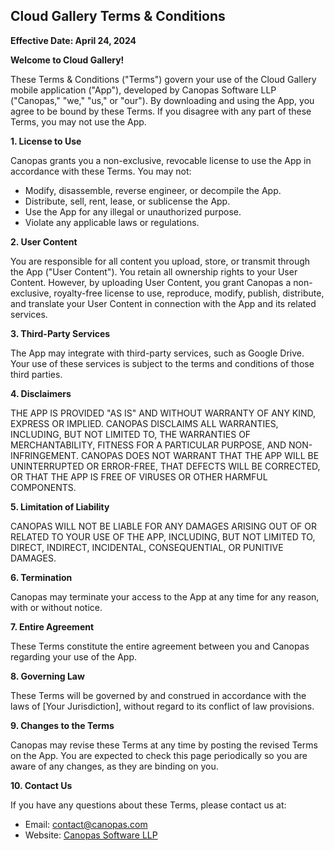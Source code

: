 ## Cloud Gallery Terms & Conditions

**Effective Date: April 24, 2024**

**Welcome to Cloud Gallery!**

These Terms & Conditions ("Terms") govern your use of the Cloud Gallery mobile application ("App"), developed by Canopas Software LLP ("Canopas," "we," "us," or "our"). By downloading and using the App, you agree to be bound by these Terms. If you disagree with any part of these Terms, you may not use the App.

**1. License to Use**

Canopas grants you a non-exclusive, revocable license to use the App in accordance with these Terms. You may not:

* Modify, disassemble, reverse engineer, or decompile the App.
* Distribute, sell, rent, lease, or sublicense the App.
* Use the App for any illegal or unauthorized purpose.
* Violate any applicable laws or regulations.

**2. User Content**

You are responsible for all content you upload, store, or transmit through the App ("User Content"). You retain all ownership rights to your User Content. However, by uploading User Content, you grant Canopas a non-exclusive, royalty-free license to use, reproduce, modify, publish, distribute, and translate your User Content in connection with the App and its related services.

**3. Third-Party Services**

The App may integrate with third-party services, such as Google Drive. Your use of these services is subject to the terms and conditions of those third parties.

**4. Disclaimers**

THE APP IS PROVIDED "AS IS" AND WITHOUT WARRANTY OF ANY KIND, EXPRESS OR IMPLIED. CANOPAS DISCLAIMS ALL WARRANTIES, INCLUDING, BUT NOT LIMITED TO, THE WARRANTIES OF MERCHANTABILITY, FITNESS FOR A PARTICULAR PURPOSE, AND NON-INFRINGEMENT. CANOPAS DOES NOT WARRANT THAT THE APP WILL BE UNINTERRUPTED OR ERROR-FREE, THAT DEFECTS WILL BE CORRECTED, OR THAT THE APP IS FREE OF VIRUSES OR OTHER HARMFUL COMPONENTS.

**5. Limitation of Liability**

CANOPAS WILL NOT BE LIABLE FOR ANY DAMAGES ARISING OUT OF OR RELATED TO YOUR USE OF THE APP, INCLUDING, BUT NOT LIMITED TO, DIRECT, INDIRECT, INCIDENTAL, CONSEQUENTIAL, OR PUNITIVE DAMAGES.

**6. Termination**

Canopas may terminate your access to the App at any time for any reason, with or without notice.

**7. Entire Agreement**

These Terms constitute the entire agreement between you and Canopas regarding your use of the App.

**8. Governing Law**

These Terms will be governed by and construed in accordance with the laws of [Your Jurisdiction], without regard to its conflict of law provisions.

**9. Changes to the Terms**

Canopas may revise these Terms at any time by posting the revised Terms on the App. You are expected to check this page periodically so you are aware of any changes, as they are binding on you.

**10. Contact Us**

If you have any questions about these Terms, please contact us at:

* Email: [contact@canopas.com](mailto:contact@canopas.com)
* Website: [Canopas Software LLP](https://www.canopas.com/)
